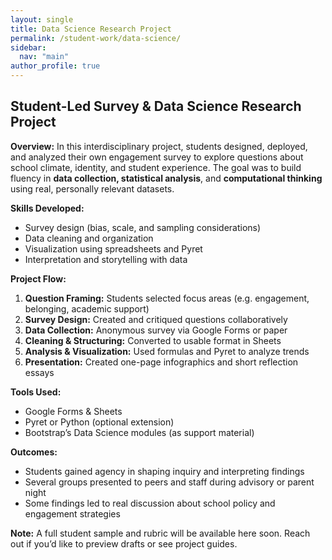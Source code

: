 ```yaml
---
layout: single
title: Data Science Research Project
permalink: /student-work/data-science/
sidebar:
  nav: "main"
author_profile: true
---
```

## Student-Led Survey & Data Science Research Project

**Overview:**
In this interdisciplinary project, students designed, deployed, and analyzed their own engagement survey to explore questions about school climate, identity, and student experience. The goal was to build fluency in **data collection, statistical analysis**, and **computational thinking** using real, personally relevant datasets.

**Skills Developed:**
- Survey design (bias, scale, and sampling considerations)
- Data cleaning and organization
- Visualization using spreadsheets and Pyret
- Interpretation and storytelling with data

**Project Flow:**
1. **Question Framing:** Students selected focus areas (e.g. engagement, belonging, academic support)
2. **Survey Design:** Created and critiqued questions collaboratively
3. **Data Collection:** Anonymous survey via Google Forms or paper
4. **Cleaning & Structuring:** Converted to usable format in Sheets
5. **Analysis & Visualization:** Used formulas and Pyret to analyze trends
6. **Presentation:** Created one-page infographics and short reflection essays

**Tools Used:**
- Google Forms & Sheets
- Pyret or Python (optional extension)
- Bootstrap’s Data Science modules (as support material)

**Outcomes:**
- Students gained agency in shaping inquiry and interpreting findings
- Several groups presented to peers and staff during advisory or parent night
- Some findings led to real discussion about school policy and engagement strategies

**Note:** A full student sample and rubric will be available here soon. Reach out if you’d like to preview drafts or see project guides.


